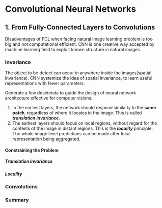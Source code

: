 # Convolutional Neural Networks

## 1. From Fully-Connected Layers to Convolutions

Disadvantages of FCL when facing natural image learning problem is too big and not computational efficient. CNN is one creative way accepted by machine learning field to exploit known structure in natural images.

### Invariance
 The object to be detect can occur in anywhere inside the images(spatial invariance). CNN systemize the idea of spatial invariance, to learn useful representations with fewer parameters.
 
Generate a few desiderata to guide the design of neural network architecture effective for computer visions.

1. In the earliest layers, the network should respond similarly to the **same patch**, regardless of where it locates in the image. This is called ***translation invariance***.
2. The earliest layers should focus on local regions, without regard for the contents of the image in distant regions. This is the ***locality*** principle. The whole image level predictions can be made after local representation being aggregated. 

#### Constraining the Problem
##### Translation Invariance
##### Locality
### Convolutions
### Summary
